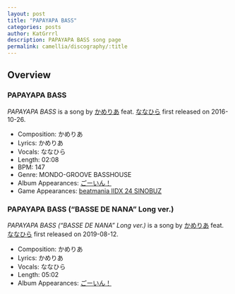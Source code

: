```yaml
---
layout: post
title: "PAPAYAPA BASS"
categories: posts
author: KatGrrrl
description: PAPAYAPA BASS song page
permalink: camellia/discography/:title
---
```


## Overview

### PAPAYAPA BASS

*PAPAYAPA BASS* is a song by [かめりあ](/camellia) feat. [ななひら](#) first released on 2016-10-26.

* Composition: かめりあ
* Lyrics: かめりあ
* Vocals: ななひら
* Length: 02:08
* BPM: 147
* Genre: MONDO-GROOVE BASSHOUSE
* Album Appearances: [ごーいん！](<{% link postsInclude/_posts/camellia/albums/Goin/2023-12-21-Goin.md %}>)
* Game Appearances: [beatmania IIDX 24 SINOBUZ](https://remywiki.com/AC_SINOBUZ)

### PAPAYAPA BASS (“BASSE DE NANA” Long ver.)

*PAPAYAPA BASS (“BASSE DE NANA” Long ver.)* is a song by [かめりあ](/camellia) feat. [ななひら](#) first released on 2019-08-12.

* Composition: かめりあ
* Lyrics: かめりあ
* Vocals: ななひら
* Length: 05:02
* Album Appearances: [ごーいん！](<{% link postsInclude/_posts/camellia/albums/Goin/2023-12-21-Goin.md %}>)
